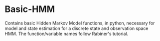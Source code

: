 # Basic-HMM
Contains basic Hidden Markov Model functions, in python, necessary for model and state estimation for a discrete state and observation space HMM. The function/variable names follow Rabiner's tutorial.
